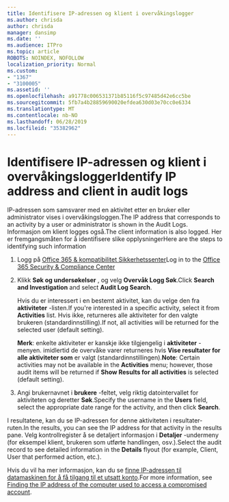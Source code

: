```yaml
---
title: Identifisere IP-adressen og klient i overvåkingslogger
ms.author: chrisda
author: chrisda
manager: dansimp
ms.date: ''
ms.audience: ITPro
ms.topic: article
ROBOTS: NOINDEX, NOFOLLOW
localization_priority: Normal
ms.custom:
- "1367"
- "3100005"
ms.assetid: ''
ms.openlocfilehash: a91778c006531371b85116f5c97485d42e6cc5be
ms.sourcegitcommit: 5fb7a4b28859690020efdea630d03e70cc0e6334
ms.translationtype: MT
ms.contentlocale: nb-NO
ms.lasthandoff: 06/28/2019
ms.locfileid: "35382962"
---
```

# <a name="identify-ip-address-and-client-in-audit-logs"></a><span data-ttu-id="e1190-102">Identifisere IP-adressen og klient i overvåkingslogger</span><span class="sxs-lookup"><span data-stu-id="e1190-102">Identify IP address and client in audit logs</span></span>

<span data-ttu-id="e1190-103">IP-adressen som samsvarer med en aktivitet etter en bruker eller administrator vises i overvåkingsloggen.</span><span class="sxs-lookup"><span data-stu-id="e1190-103">The IP address that corresponds to an activity by a user or administrator is shown in the Audit Logs.</span></span> <span data-ttu-id="e1190-104">Informasjon om klient logges også.</span><span class="sxs-lookup"><span data-stu-id="e1190-104">The client information is also logged.</span></span> <span data-ttu-id="e1190-105">Her er fremgangsmåten for å identifisere slike opplysninger</span><span class="sxs-lookup"><span data-stu-id="e1190-105">Here are the steps to identifying such information</span></span>

1. <span data-ttu-id="e1190-106">Logg på [Office 365 & kompatibilitet Sikkerhetssenter](https://protection.office.com/)</span><span class="sxs-lookup"><span data-stu-id="e1190-106">Log in to the [Office 365 Security & Compliance Center](https://protection.office.com/)</span></span>

2. <span data-ttu-id="e1190-107">Klikk **Søk og undersøkelser** , og velg **Overvåk Logg Søk**.</span><span class="sxs-lookup"><span data-stu-id="e1190-107">Click **Search and Investigation** and select **Audit Log Search**.</span></span>

   <span data-ttu-id="e1190-108">Hvis du er interessert i en bestemt aktivitet, kan du velge den fra **aktiviteter** -listen.</span><span class="sxs-lookup"><span data-stu-id="e1190-108">If you're interested in a specific activity, select it from **Activities** list.</span></span> <span data-ttu-id="e1190-109">Hvis ikke, returneres alle aktiviteter for den valgte brukeren (standardinnstilling).</span><span class="sxs-lookup"><span data-stu-id="e1190-109">If not, all activities will be returned for the selected user (default setting).</span></span>

   <span data-ttu-id="e1190-110">**Merk**: enkelte aktiviteter er kanskje ikke tilgjengelig i **aktiviteter** -menyen. imidlertid de overvåke varer returneres hvis **Vise resultater for alle aktiviteter som** er valgt (standardinnstillingen).</span><span class="sxs-lookup"><span data-stu-id="e1190-110">**Note**: Certain activities may not be available in the **Activities** menu; however, those audit items will be returned if **Show Results for all activities** is selected (default setting).</span></span>

3. <span data-ttu-id="e1190-111">Angi brukernavnet i **brukere** -feltet, velg riktig datointervallet for aktiviteten og deretter **Søk**.</span><span class="sxs-lookup"><span data-stu-id="e1190-111">Specify the username in the **Users** field, select the appropriate date range for the activity, and then click **Search**.</span></span>

<span data-ttu-id="e1190-112">I resultatene, kan du se IP-adressen for denne aktiviteten i resultater-ruten.</span><span class="sxs-lookup"><span data-stu-id="e1190-112">In the results, you can see the IP address for that activity in the results pane.</span></span> <span data-ttu-id="e1190-113">Velg kontrollregister å se detaljert informasjon i **Detaljer** -undermeny (for eksempel klient, brukeren som utførte handlingen, osv.).</span><span class="sxs-lookup"><span data-stu-id="e1190-113">Select the audit record to see detailed information in the **Details** flyout (for example, Client, User that performed action, etc.).</span></span>

<span data-ttu-id="e1190-114">Hvis du vil ha mer informasjon, kan du se [finne IP-adressen til datamaskinen for å få tilgang til et utsatt konto](https://docs.microsoft.com/office365/securitycompliance/auditing-troubleshooting-scenarios#finding-the-ip-address-of-the-computer-used-to-access-a-compromised-account).</span><span class="sxs-lookup"><span data-stu-id="e1190-114">For more information, see [Finding the IP address of the computer used to access a compromised account](https://docs.microsoft.com/office365/securitycompliance/auditing-troubleshooting-scenarios#finding-the-ip-address-of-the-computer-used-to-access-a-compromised-account).</span></span>
